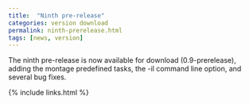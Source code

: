 ```yaml
---
title:  "Ninth pre-release"
categories: version download
permalink: ninth-prerelease.html
tags: [news, version]
---
```


The ninth pre-release is now available for download (0.9-prerelease), adding the montage predefined tasks, the -il command line option, and several bug fixes.

{% include links.html %}
